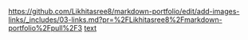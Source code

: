 https://github.com/Likhitasree8/markdown-portfolio/edit/add-images-links/_includes/03-links.md?pr=%2FLikhitasree8%2Fmarkdown-portfolio%2Fpull%2F3
[text](https://example.com)
